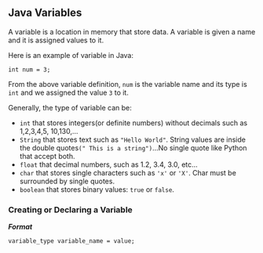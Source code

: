 
## Java Variables

A variable is a location in memory that store data. A variable is given a name and it is assigned values to it. 

Here is an example of variable in Java:

```
int num = 3;
```

From the above variable definition, `num` is the variable name and its type is `int` and we assigned the value `3` to it.

Generally, the type of variable can be: 

* `int` that stores integers(or definite numbers) without decimals such as 1,2,3,4,5, 10,130,...
* `String` that stores text such as `"Hello World"`. String values are inside the double quotes`(" This is a string")`...No single quote like Python that accept both. 
* `float` that decimal numbers, such as 1.2, 3.4, 3.0, etc...
* `char` that stores single characters such as `'x'` or `'X'`. Char must be surrounded by single quotes. 
* `boolean` that stores binary values: `true` or `false`.


### Creating or Declaring a Variable

***Format***

```
variable_type variable_name = value;
```
